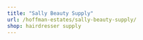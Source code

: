 ```yaml
---
title: "Sally Beauty Supply"
url: /hoffman-estates/sally-beauty-supply/
shop: hairdresser supply
---
```

